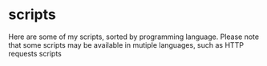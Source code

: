 # scripts

Here are some of my scripts, sorted by programming language. Please note that some scripts may be available in mutiple languages, such as HTTP requests scripts
